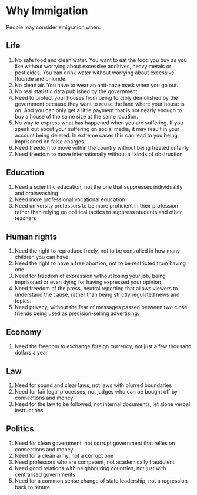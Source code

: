 # Why Immigation

People may consider emigration when:

## Life

1. No safe food and clean water. You want to eat the food you buy as you like without worrying about excessive additives, heavy metals or pesticides. You can drink water without worrying about excessive fluoride and chloride.
1. No clean air. You have to wear an anti-haze mask when you go out.
1. No real statistic data published by the government
1. Need to protect your houses from being forcibly demolished by the government because they want to reuse the land where your house is on. And you can only get a little payment that is not nearly enough to buy a house of the same size at the same location.
1. No way to express what has happened when you are suffering. If you speak out about your suffering on social media, it may result in your account being deleted. In extreme cases this can lead to you being imprisoned on false charges.
1. Need freedom to move within the country without being treated unfairly
1. Need freedom to move internationally without all kinds of obstruction

## Education

1. Need a scientific education, not the one that suppresses individuality and brainwashing
1. Need more professional vocational education
1. Need university professors to be more proficient in their profession rather than relying on political tactics to suppress students and other teachers

## Human rights

1. Need the right to reproduce freely, not to be controlled in how many children you can have
1. Need the right to have a free abortion, not to be restricted from having one
1. Need for freedom of expression without losing your job, being imprisoned or even dying for having expressed your opinion
1. Need freedom of the press, neutral reporting that allows viewers to understand the cause, rather than being strictly regulated news and topics.
1. Need privacy, without the fear of messages passed between two close friends being used as precision-selling advertising.

## Economy

1. Need the freedom to exchange foreign currency, not just a few thousand dollars a year

## Law

1. Need for sound and clear laws, not laws with blurred boundaries
1. Need for fair legal processes, not judges who can be bought off by connections and money
1. Need for the law to be followed, not internal documents, let alone verbal instructions

## Politics

1. Need for clean government, not corrupt government that relies on connections and money
1. Need for a clean army, not a corrupt one
1. Need professors who are competent, not academically fraudulent
1. Need good relations with neighbouring countries, not just with centralised governments
1. Need for a common sense change of state leadership, not a regression back to tenure